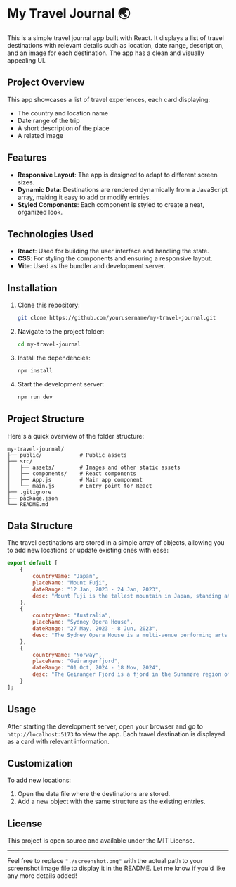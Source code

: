 # My Travel Journal 🌏

This is a simple travel journal app built with React. It displays a list of travel destinations with relevant details such as location, date range, description, and an image for each destination. The app has a clean and visually appealing UI.

## Project Overview

This app showcases a list of travel experiences, each card displaying:

- The country and location name
- Date range of the trip
- A short description of the place
- A related image

## Features

- **Responsive Layout**: The app is designed to adapt to different screen sizes.
- **Dynamic Data**: Destinations are rendered dynamically from a JavaScript array, making it easy to add or modify entries.
- **Styled Components**: Each component is styled to create a neat, organized look.

## Technologies Used

- **React**: Used for building the user interface and handling the state.
- **CSS**: For styling the components and ensuring a responsive layout.
- **Vite**: Used as the bundler and development server.

## Installation

1. Clone this repository:
   ```bash
   git clone https://github.com/yourusername/my-travel-journal.git
   ```
2. Navigate to the project folder:
   ```bash
   cd my-travel-journal
   ```
3. Install the dependencies:
   ```bash
   npm install
   ```
4. Start the development server:
   ```bash
   npm run dev
   ```

## Project Structure

Here's a quick overview of the folder structure:

```
my-travel-journal/
├── public/            # Public assets
├── src/
│   ├── assets/        # Images and other static assets
│   ├── components/    # React components
│   ├── App.js         # Main app component
│   └── main.js        # Entry point for React
├── .gitignore
├── package.json
└── README.md
```

## Data Structure

The travel destinations are stored in a simple array of objects, allowing you to add new locations or update existing ones with ease:

```javascript
export default [
    {
        countryName: "Japan",
        placeName: "Mount Fuji",
        dateRange: "12 Jan, 2023 - 24 Jan, 2023",
        desc: "Mount Fuji is the tallest mountain in Japan, standing at 3,776 meters (12,380 feet). Mount Fuji is the single most popular tourist site in Japan, for both Japanese and foreign tourists."
    },
    {
        countryName: "Australia",
        placeName: "Sydney Opera House",
        dateRange: "27 May, 2023 - 8 Jun, 2023",
        desc: "The Sydney Opera House is a multi-venue performing arts centre in Sydney. Located on the banks of the Sydney Harbour, it is often regarded as one of the 20th century's most famous and distinctive buildings."
    },
    {
        countryName: "Norway",
        placeName: "Geirangerfjord",
        dateRange: "01 Oct, 2024 - 18 Nov, 2024",
        desc: "The Geiranger Fjord is a fjord in the Sunnmøre region of Møre og Romsdal county, Norway. It is located entirely in the Stranda Municipality."
    }
];
```

## Usage

After starting the development server, open your browser and go to `http://localhost:5173` to view the app. Each travel destination is displayed as a card with relevant information.

## Customization

To add new locations:

1. Open the data file where the destinations are stored.
2. Add a new object with the same structure as the existing entries.

## License

This project is open source and available under the MIT License.

---

Feel free to replace `"./screenshot.png"` with the actual path to your screenshot image file to display it in the README. Let me know if you'd like any more details added!
